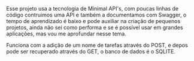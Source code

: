 Esse projeto usa a tecnologia de Minimal API's, com poucas linhas de código contruimos uma API e também a documentamos com Swagger, o tempo de aprendizado é baixo e pode auxiliar na criação de pequenos projetos, ainda não sei como performa 
e se é possível usar em grandes aplicações, mas vou me aprofundar nesse tema.

Funciona com a adição de um nome de tarefas através do POST, e depos pode ser recuperado através do GET, o banco de dados é o SQLITE.
